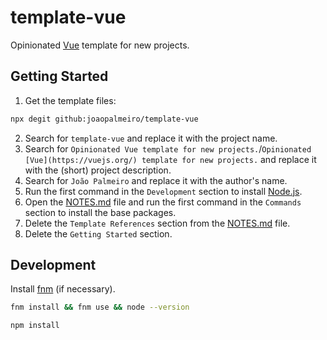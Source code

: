 # template-vue

Opinionated [Vue](https://vuejs.org/) template for new projects.

## Getting Started

1. Get the template files:

```bash
npx degit github:joaopalmeiro/template-vue
```

2. Search for `template-vue` and replace it with the project name.
3. Search for `Opinionated Vue template for new projects.`/`Opinionated [Vue](https://vuejs.org/) template for new projects.` and replace it with the (short) project description.
4. Search for `João Palmeiro` and replace it with the author's name.
5. Run the first command in the `Development` section to install [Node.js](https://nodejs.org/en).
6. Open the [NOTES.md](NOTES.md) file and run the first command in the `Commands` section to install the base packages.
7. Delete the `Template References` section from the [NOTES.md](NOTES.md) file.
8. Delete the `Getting Started` section.

## Development

Install [fnm](https://github.com/Schniz/fnm) (if necessary).

```bash
fnm install && fnm use && node --version
```

```bash
npm install
```
